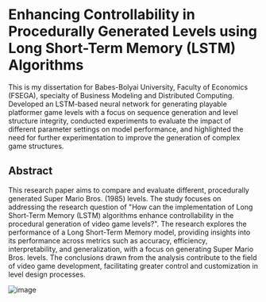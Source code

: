 # Enhancing Controllability in Procedurally Generated Levels using Long Short-Term Memory (LSTM) Algorithms

This is my dissertation for Babes-Bolyai University, Faculty of Economics (FSEGA), specialty of Business Modeling and Distributed Computing.
Developed an LSTM-based neural network for generating playable platformer game levels with a focus on sequence generation and level structure integrity, 
conducted experiments to evaluate the impact of different parameter settings on model performance, 
and highlighted the need for further experimentation to improve the generation of complex game structures.


## Abstract
This research paper aims to compare and evaluate different, procedurally generated Super Mario Bros. (1985) levels. 
The study focuses on addressing the research question of "How can the implementation of Long Short-Term Memory (LSTM) algorithms enhance controllability in the procedural generation of video game levels?". 
The research explores the performance of a Long Short-Term Memory model, providing insights into its performance across metrics such as accuracy, efficiency, interpretability, and generalization, with a focus on generating Super Mario Bros. levels. 
The conclusions drawn from the analysis contribute to the field of video game development, facilitating greater control and customization in level design processes.


![image](https://github.com/user-attachments/assets/226bb47d-86f3-4a81-9934-8998f52add76)

